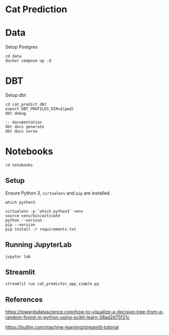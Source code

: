 # Cat Prediction

# Data

Setup Postgres

```console
cd data
docker compose up -d
```


# DBT

Setup dbt

```console
cd cat_predict_dbt
export DBT_PROFILES_DIR=$(pwd)
dbt debug

-- documentation
dbt docs generate
dbt docs serve
```


# Notebooks
```console
cd notebooks
```

## Setup


Ensure Python 3, `virtualenv` and `pip` are installed.

```console
which python3

virtualenv -p `which python3` venv
source venv/bin/activate
python --version
pip --version
pip install -r requirements.txt 
```

## Running JupyterLab

```console
jupyter lab
```

## Streamlit


```console
streamlit run cat_predictor_app_simple.py
```

## References

https://towardsdatascience.com/how-to-visualize-a-decision-tree-from-a-random-forest-in-python-using-scikit-learn-38ad2d75f21c

https://builtin.com/machine-learning/streamlit-tutorial
